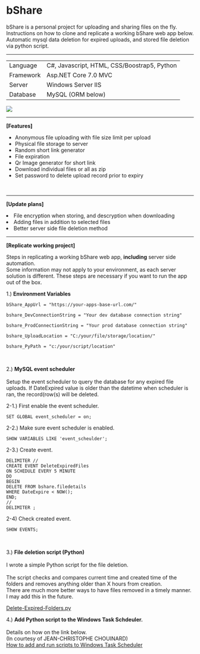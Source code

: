 # bShare

bShare is a personal project for uploading and sharing files on the fly.<br>
Instructions on how to clone and replicate a working bShare web app below.<br>
Automatic mysql data deletion for expired uploads, and stored file deletion via python script.<br>

<hr>
<table>
<tr>
<td>Language</td>
<td>
C#, Javascript, HTML, CSS/Boostrap5, Python
</td>
</tr>

<tr>
<td>
Framework</td>
<td>Asp.NET Core 7.0 MVC</td>
</tr>

<tr>
<td>Server</td>
<td> Windows Server IIS</td>
</tr>

<tr>
<td>Database</td>
<td>MySQL (ORM below)</td>
</tr>
</table>

<img src="http://f.btro.jp/dev/bshare/bShare-DB-ORM.png">

<hr>

<b>[Features]</b><br>
- Anonymous file uploading with file size limit per upload <br>
- Physical file storage to server <br>
- Random short link generator <br>
- File expiration <br>
- Qr Image generator for short link <br>
- Download individual files or all as zip <br>
- Set password to delete upload record prior to expiry <br>

<br>
<hr>

<b>[Update plans]</b><br>
<li> File encryption when storing, and descryption when downloading <br>
<li> Adding files in addition to selected files <br>
<li> Better server side file deletion method <br>

<hr>

<b>[Replicate working project]</b><br>

Steps in replicating a working bShare web app, <b>including</b> server side automation.<br>
Some information may not apply to your environment, as each server solution is different.
These steps are necessary if you want to run the app out of the box.<br>

1.) <b>Environment Variables</b><br>
```
bShare_AppUrl = "https://your-apps-base-url.com/"

bshare_DevConnectionString = "Your dev database connection string"

bshare_ProdConnectionString = "Your prod database connection string"

bshare_UploadLocation = "C:/your/file/storage/location/"

bshare_PyPath = "c:/your/script/location"
```

<br>

2.) <b>MySQL event scheduler</b><br><br>
Setup the event scheduler to query the database for any expired file uploads.
If DateExpired value is older than the datetime when scheduler is ran, 
the record(row(s) will be deleted.
<br>

2-1.) First enable the event scheduler.<br>
```
SET GLOBAL event_scheduler = on;
```

2-2.) Make sure event scheduler is enabled.<br>
```
SHOW VARIABLES LIKE 'event_scheulder';
```

2-3.) Create event.<br>
```
DELIMITER //
CREATE EVENT DeleteExpiredFiles
ON SCHEDULE EVERY 5 MINUTE
DO
BEGIN
DELETE FROM bshare.filedetails
WHERE DateExpire < NOW();
END;
//
DELIMITER ;
```

2-4) Check created event.<br>
```
SHOW EVENTS;
```
<br>

3.) <b>File deletion script (Python)</b><br><br>
I wrote a simple Python script for the file deletion.<br><br>
The script checks and compares current time and created time of the folders and removes anything older than X hours 
from creation.<br>
There are much more better ways to have files removed in a timely manner.
I may add this in the future.<br>

<a href="https://github.com/beetron/Python/blob/main/Delete-Expired-Folders/Delete-Expired-Folders.py" target="_BLANK">
Delete-Expired-Folders.py</a>

4.) <b>Add Python script to the Windows Task Schdeuler.</b><br><br>
Details on how on the link below.<br>
(In courtesy of JEAN-CHRISTOPHE CHOUINARD)<br>
<a href="https://www.jcchouinard.com/python-automation-using-task-scheduler/" target="_BLANK">
How to add and run scripts to Windows Task Scheduler
</a><br>
